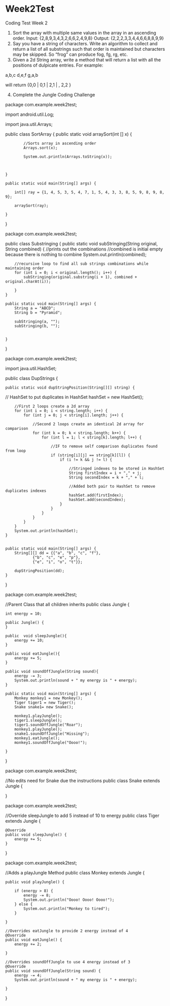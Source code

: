 # Week2Test

Coding Test Week 2

1. Sort the array with multiple same values in the array in an ascending order. 
Input: {2,8,9,3,4,3,2,6,6,2,4,9,8}
Output: {2,2,2,3,3,4,4,6,6,8,8,9,9}
2. Say you have a string of characters. Write an algorithm to collect and return a list of all substrings such that order is maintained but characters may be skipped. So “frog” can produce fog, fg, rg, etc.
3. Given a 2d String array, write a method that will return a list with all the positions of
 dulpicate entries.   For example:

a,b,c
d,e,f
g,a,b

will return {0,0 | 0,1 | 2,1 | , 2,2 }

4. Complete the Jungle Coding Challenge

package com.example.week2test;


import android.util.Log;

import java.util.Arrays;

public class SortArray {
    public static void arraySort(int [] x) {

            //Sorts array in ascending order
            Arrays.sort(x);

            System.out.println(Arrays.toString(x));



    }

    public static void main(String[] args) {

        int[] ray = {1, 4, 5, 3, 5, 4, 7, 1, 5, 4, 3, 3, 8, 5, 9, 8, 9, 8, 9};

        arraySort(ray);

    }
}


package com.example.week2test;

public class Substringing {
    public static void subStringing(String original, String combined) {
        //prints out the combinations
        //combined is initial empty because there is nothing to combine
        System.out.println(combined);

        //recursive loop to find all sub strings combinations while maintaining order
        for (int i = 0; i < original.length(); i++) {
            subStringing(original.substring(i + 1), combined + original.charAt(i));

        }
    }

    public static void main(String[] args) {
        String a = "ABCD";
        String b = "Pyramid";

        subStringing(a, "");
        subStringing(b, "");


    }
}


package com.example.week2test;

import java.util.HashSet;

public class DupStrings {

    public static void dupStringPosition(String[][] string) {
//      HashSet to put duplicates in
        HashSet hashSet = new HashSet();

        //First 2 loops create a 2d array
        for (int i = 0; i < string.length; i++) {
            for (int j = 0; j < string[i].length; j++) {

                //Second 2 loops create an identical 2d array for comparison
                for (int k = 0; k < string.length; k++) {
                    for (int l = 1; l < string[k].length; l++) {

                        //IF to remove self comparison duplicates found from loop
                        if (string[i][j] == string[k][l]) {
                            if (i != k && j != l) {

                                //Stringed indexes to be stored in HashSet
                                String firstIndex = i + "," + j;
                                String secondIndex = k + "," + l;

                                //Added both pair to HashSet to remove duplicates indexes
                                hashSet.add(firstIndex);
                                hashSet.add(secondIndex);
                            }
                        }
                    }
                }
            }
        }
        System.out.println(hashSet);
    }


    public static void main(String[] args) {
        String[][] dd = {{"a", "b", "c", "f"},
                {"b", "c", "e", "p"},
                {"e", "i", "o", "t"}};

        dupStringPosition(dd);
    }
}


package com.example.week2test;

//Parent Class that all children inherits
public class Jungle {

    int energy = 10;

    public Jungle() {
    }

    public  void sleepJungle(){
        energy += 10;
    }

    public void eatJungle(){
        energy += 5;
    }

    public void soundOffJungle(String sound){
        energy -= 3;
        System.out.println(sound + " my energy is " + energy);
    }

    public static void main(String[] args) {
        Monkey monkey1 = new Monkey();
        Tiger tiger1 = new Tiger();
        Snake snake1= new Snake();

        monkey1.playJungle();
        tiger1.sleepJungle();
        tiger1.soundOffJungle("Roar");
        monkey1.playJungle();
        snake1.soundOffJungle("Hissing");
        monkey1.eatJungle();
        monkey1.soundOffJungle("Oooo!");

    }
}


package com.example.week2test;

//No edits need for Snake due the instructions
public class Snake extends Jungle {

}


package com.example.week2test;

//Override sleepJungle to add 5 instead of 10 to energy
public class Tiger extends Jungle {

    @Override
    public void sleepJungle() {
        energy += 5;
    }
}

package com.example.week2test;

//Adds a playJungle Method
public class Monkey extends Jungle {

    public void playJungle() {

        if (energy > 8) {
            energy -= 8;
            System.out.println("Oooo! Oooo! Oooo!");
        } else {
            System.out.println("Monkey to tired");
        }

    }

    //Overrides eatJungle to provide 2 energy instead of 4
    @Override
    public void eatJungle() {
        energy += 2;

    }

    //Overrides soundOffJungle to use 4 energy instead of 3
    @Override
    public void soundOffJungle(String sound) {
        energy -= 4;
        System.out.println(sound + " my energy is " + energy);

    }
}
